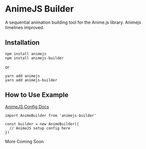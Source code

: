 # AnimeJS Builder

A sequential animation building tool for the Anime.js library.
Animejs timelines improved.

## Installation

    npm install animejs
    npm install animejs-builder

or
    
    yarn add animejs
    yarn add animejs-builder

## How to Use Example

[AnimeJS Config Docs](https://animejs.com/documentation/#cssSelector)

    import AnimeBuilder from 'animejs-builder'

    const builder = new AnimeBuilder({
      // AnimeJS setup config here
    })


More Coming Soon